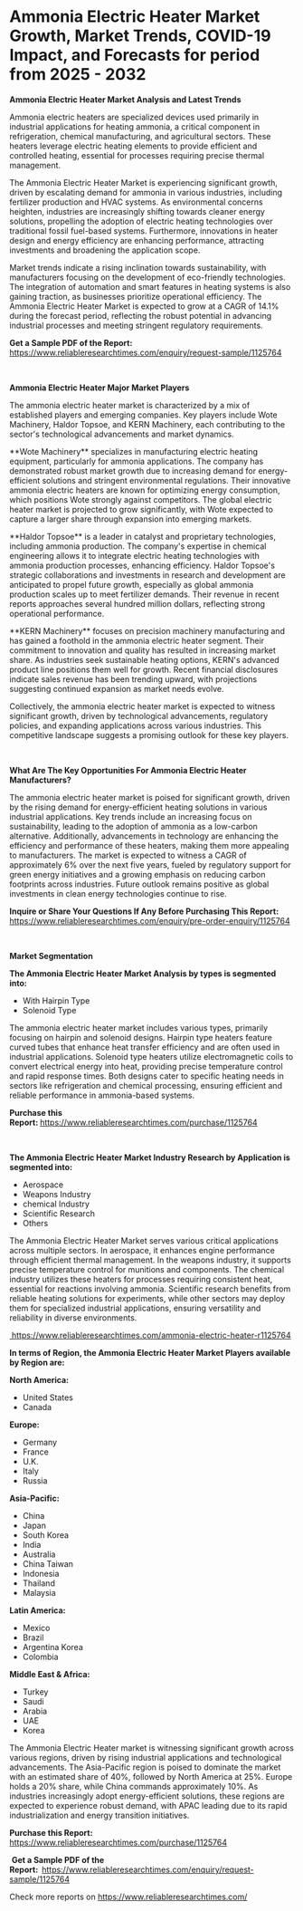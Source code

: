 <p><h1>Ammonia Electric Heater Market Growth, Market Trends, COVID-19 Impact, and Forecasts for period from 2025 - 2032</h1></p><p><strong>Ammonia Electric Heater Market Analysis and Latest Trends</strong></p>
<p><p>Ammonia electric heaters are specialized devices used primarily in industrial applications for heating ammonia, a critical component in refrigeration, chemical manufacturing, and agricultural sectors. These heaters leverage electric heating elements to provide efficient and controlled heating, essential for processes requiring precise thermal management.</p><p>The Ammonia Electric Heater Market is experiencing significant growth, driven by escalating demand for ammonia in various industries, including fertilizer production and HVAC systems. As environmental concerns heighten, industries are increasingly shifting towards cleaner energy solutions, propelling the adoption of electric heating technologies over traditional fossil fuel-based systems. Furthermore, innovations in heater design and energy efficiency are enhancing performance, attracting investments and broadening the application scope.</p><p>Market trends indicate a rising inclination towards sustainability, with manufacturers focusing on the development of eco-friendly technologies. The integration of automation and smart features in heating systems is also gaining traction, as businesses prioritize operational efficiency. The Ammonia Electric Heater Market is expected to grow at a CAGR of 14.1% during the forecast period, reflecting the robust potential in advancing industrial processes and meeting stringent regulatory requirements.</p></p>
<p><strong>Get a Sample PDF of the Report:&nbsp;</strong> <a href="https://www.reliableresearchtimes.com/enquiry/request-sample/1125764?utm_campaign=2999&utm_medium=2&utm_source=Github&utm_content=ia&utm_term=11042025&utm_id=ammonia-electric-heater">https://www.reliableresearchtimes.com/enquiry/request-sample/1125764</a></p>
<p>&nbsp;</p>
<p><strong>Ammonia Electric Heater Major Market Players</strong></p>
<p><p>The ammonia electric heater market is characterized by a mix of established players and emerging companies. Key players include Wote Machinery, Haldor Topsoe, and KERN Machinery, each contributing to the sector's technological advancements and market dynamics.</p><p>**Wote Machinery** specializes in manufacturing electric heating equipment, particularly for ammonia applications. The company has demonstrated robust market growth due to increasing demand for energy-efficient solutions and stringent environmental regulations. Their innovative ammonia electric heaters are known for optimizing energy consumption, which positions Wote strongly against competitors. The global electric heater market is projected to grow significantly, with Wote expected to capture a larger share through expansion into emerging markets.</p><p>**Haldor Topsoe** is a leader in catalyst and proprietary technologies, including ammonia production. The company's expertise in chemical engineering allows it to integrate electric heating technologies with ammonia production processes, enhancing efficiency. Haldor Topsoe's strategic collaborations and investments in research and development are anticipated to propel future growth, especially as global ammonia production scales up to meet fertilizer demands. Their revenue in recent reports approaches several hundred million dollars, reflecting strong operational performance.</p><p>**KERN Machinery** focuses on precision machinery manufacturing and has gained a foothold in the ammonia electric heater segment. Their commitment to innovation and quality has resulted in increasing market share. As industries seek sustainable heating options, KERN's advanced product line positions them well for growth. Recent financial disclosures indicate sales revenue has been trending upward, with projections suggesting continued expansion as market needs evolve.</p><p>Collectively, the ammonia electric heater market is expected to witness significant growth, driven by technological advancements, regulatory policies, and expanding applications across various industries. This competitive landscape suggests a promising outlook for these key players.</p></p>
<p>&nbsp;</p>
<p><strong>What Are The Key Opportunities For Ammonia Electric Heater Manufacturers?</strong></p>
<p><p>The ammonia electric heater market is poised for significant growth, driven by the rising demand for energy-efficient heating solutions in various industrial applications. Key trends include an increasing focus on sustainability, leading to the adoption of ammonia as a low-carbon alternative. Additionally, advancements in technology are enhancing the efficiency and performance of these heaters, making them more appealing to manufacturers. The market is expected to witness a CAGR of approximately 6% over the next five years, fueled by regulatory support for green energy initiatives and a growing emphasis on reducing carbon footprints across industries. Future outlook remains positive as global investments in clean energy technologies continue to rise.</p></p>
<p><strong>Inquire or Share Your Questions If Any Before Purchasing This Report:</strong> <a href="https://www.reliableresearchtimes.com/enquiry/pre-order-enquiry/1125764?utm_campaign=2999&utm_medium=2&utm_source=Github&utm_content=ia&utm_term=11042025&utm_id=ammonia-electric-heater">https://www.reliableresearchtimes.com/enquiry/pre-order-enquiry/1125764</a></p>
<p>&nbsp;</p>
<p><strong>Market Segmentation</strong></p>
<p><strong>The Ammonia Electric Heater Market Analysis by types is segmented into:</strong></p>
<p><ul><li>With Hairpin Type</li><li>Solenoid Type</li></ul></p>
<p><p>The ammonia electric heater market includes various types, primarily focusing on hairpin and solenoid designs. Hairpin type heaters feature curved tubes that enhance heat transfer efficiency and are often used in industrial applications. Solenoid type heaters utilize electromagnetic coils to convert electrical energy into heat, providing precise temperature control and rapid response times. Both designs cater to specific heating needs in sectors like refrigeration and chemical processing, ensuring efficient and reliable performance in ammonia-based systems.</p></p>
<p><strong>Purchase this Report:&nbsp;</strong><a href="https://www.reliableresearchtimes.com/purchase/1125764?utm_campaign=2999&utm_medium=2&utm_source=Github&utm_content=ia&utm_term=11042025&utm_id=ammonia-electric-heater">https://www.reliableresearchtimes.com/purchase/1125764</a></p>
<p>&nbsp;</p>
<p><strong>The Ammonia Electric Heater Market Industry Research by Application is segmented into:</strong></p>
<p><ul><li>Aerospace</li><li>Weapons Industry</li><li>chemical Industry</li><li>Scientific Research</li><li>Others</li></ul></p>
<p><p>The Ammonia Electric Heater Market serves various critical applications across multiple sectors. In aerospace, it enhances engine performance through efficient thermal management. In the weapons industry, it supports precise temperature control for munitions and components. The chemical industry utilizes these heaters for processes requiring consistent heat, essential for reactions involving ammonia. Scientific research benefits from reliable heating solutions for experiments, while other sectors may deploy them for specialized industrial applications, ensuring versatility and reliability in diverse environments.</p></p>
<p><a href="https://www.reliableresearchtimes.com/ammonia-electric-heater-r1125764?utm_campaign=2999&utm_medium=2&utm_source=Github&utm_content=ia&utm_term=11042025&utm_id=ammonia-electric-heater">&nbsp;https://www.reliableresearchtimes.com/ammonia-electric-heater-r1125764</a></p>
<p><strong>In terms of Region, the Ammonia Electric Heater Market Players available by Region are:</strong></p>
<p>
    <p> <strong> North America: </strong>
        <ul>
            <li>United States</li>
            <li>Canada</li>
        </ul>
        </p> 
    <p> <strong> Europe: </strong>
        <ul>
            <li>Germany</li>
            <li>France</li>
            <li>U.K.</li>
            <li>Italy</li>
            <li>Russia</li>
        </ul>
        </p> 
    <p> <strong> Asia-Pacific: </strong>
        <ul>
            <li>China</li>
            <li>Japan</li>
            <li>South Korea</li>
            <li>India</li>
            <li>Australia</li>
            <li>China Taiwan</li>
            <li>Indonesia</li>
            <li>Thailand</li>
            <li>Malaysia</li>
        </ul>
        </p> 
    <p> <strong> Latin America: </strong>
        <ul>
            <li>Mexico</li>
            <li>Brazil</li>
            <li>Argentina Korea</li>
            <li>Colombia</li>
        </ul>
        </p> 
    <p> <strong> Middle East & Africa: </strong>
        <ul>
            <li>Turkey</li>
            <li>Saudi</li>
            <li>Arabia</li>
            <li>UAE</li>
            <li>Korea</li>
        </ul>
    </p>
    </p>
<p><p>The Ammonia Electric Heater market is witnessing significant growth across various regions, driven by rising industrial applications and technological advancements. The Asia-Pacific region is poised to dominate the market with an estimated share of 40%, followed by North America at 25%. Europe holds a 20% share, while China commands approximately 10%. As industries increasingly adopt energy-efficient solutions, these regions are expected to experience robust demand, with APAC leading due to its rapid industrialization and energy transition initiatives.</p></p>
<p><strong>Purchase this Report: </strong><a href="https://www.reliableresearchtimes.com/purchase/1125764?utm_campaign=2999&utm_medium=2&utm_source=Github&utm_content=ia&utm_term=11042025&utm_id=ammonia-electric-heater">https://www.reliableresearchtimes.com/purchase/1125764</a></p>
<p>&nbsp;<strong>Get a Sample PDF of the Report:&nbsp;&nbsp;</strong><a href="https://www.reliableresearchtimes.com/enquiry/request-sample/1125764?utm_campaign=2999&utm_medium=2&utm_source=Github&utm_content=ia&utm_term=11042025&utm_id=ammonia-electric-heater">https://www.reliableresearchtimes.com/enquiry/request-sample/1125764</a></p>
<p><strong></strong></p>
<p>Check more reports on <a href="https://www.reliableresearchtimes.com/?utm_campaign=2999&utm_medium=2&utm_source=Github&utm_content=ia&utm_term=11042025&utm_id=ammonia-electric-heater">https://www.reliableresearchtimes.com/</a></p>